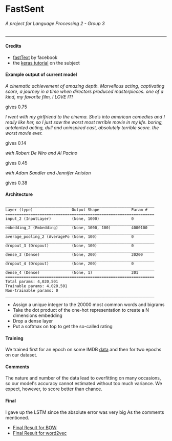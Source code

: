 # FastSent
###### A project for Language Processing 2 - Group 3

---

#### Credits

- [fastText](https://github.com/facebookresearch/fastText) by facebook
- the [keras tutorial](https://github.com/fchollet/keras/blob/master/examples/imdb_fasttext.py) on the subject

#### Example output of current model


*A cinematic achievement of amazing depth. Marvellous acting, captivating score,
a journey in a time when directors produced masterpieces. one of a kind, my favorite film,
I LOVE IT!*

gives 0.75

*I went with my girlfriend to the cinema. She's into american comedies and I
really like her, so I just saw the worst most terrible movie in my life.
boring, untalented acting, dull and uninspired cast, absolutely terrible score.
the worst movie ever.*

gives 0.14

*with Robert De Niro and Al Pacino*

gives 0.45

*with Adam Sandler and Jennifer Aniston*

gives  0.38



#### Architecture


	_________________________________________________________________
	Layer (type)                 Output Shape              Param #
	=================================================================
	input_2 (InputLayer)         (None, 1000)              0
	_________________________________________________________________
	embedding_2 (Embedding)      (None, 1000, 100)         4000100
	_________________________________________________________________
	average_pooling_2 (AveragePo (None, 100)               0
	_________________________________________________________________
	dropout_3 (Dropout)          (None, 100)               0
	_________________________________________________________________
	dense_3 (Dense)              (None, 200)               20200
	_________________________________________________________________
	dropout_4 (Dropout)          (None, 200)               0
	_________________________________________________________________
	dense_4 (Dense)              (None, 1)                 201
	=================================================================
	Total params: 4,020,501
	Trainable params: 4,020,501
	Non-trainable params: 0
	_________________________________________________________________

- Assign a unique integer to the 20000 most common words and bigrams
- Take the dot product of the one-hot representation to create a N dimensions embedding
- Drop a dense layer
- Put a softmax on top to get the so-called rating

#### Training

We trained first for an epoch on some IMDB [data](http://ai.stanford.edu/~amaas/data/sentiment/)
and then for two epochs on our dataset.


#### Comments

The nature and number of the data lead to overfitting on many occasions,
so our model's accuracy cannot estimated without too much variance. We expect,
however, to score better than chance.


#### Final

I gave up the LSTM since the absolute error was very big As the comments mentioned.  
* [Final Result for BOW](https://github.com/JaggerWu/Sentiment-Analysis/blob/master/demo_BOW.ipynb).
* [Final Result for word2vec](https://github.com/JaggerWu/Sentiment-Analysis/blob/master/demo_word2vec.ipynb)

